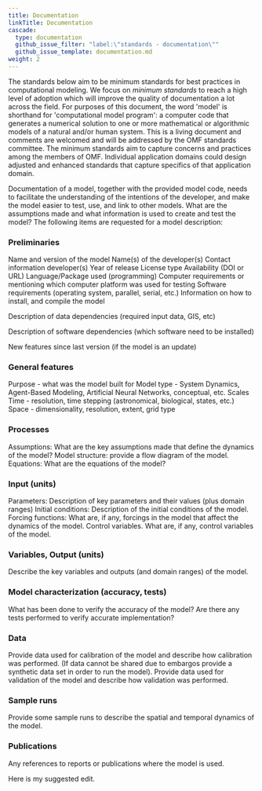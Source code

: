 ```yaml
---
title: Documentation
linkTitle: Documentation
cascade:
  type: documentation
  github_issue_filter: "label:\"standards - documentation\""
  github_issue_template: documentation.md
weight: 2
---
```


<div class="alert alert-warning">
The standards below aim to be minimum standards for best practices in computational modeling. We focus on <i>minimum standards</i>  to reach a high level of adoption which will improve the quality of documentation a lot across the field. For purposes of this document, the word 'model' is shorthand for 'computational model program': a computer code that generates a numerical solution to one or more mathematical or algorithmic models of a natural and/or human system. 
This is a living document and comments are welcomed and will be addressed by the OMF standards committee. The minimum standards aim to capture concerns and practices among the members of OMF. Individual application domains could design adjusted and enhanced standards that capture specifics of that application domain. 
</div>

Documentation of a model, together with the provided model code, needs to facilitate the understanding of the intentions of the developer, and make the model easier to test, use, and link to other models. What are the assumptions made and what information is used to create and test the model? The following items are requested for a model description:

### Preliminaries
Name and version of the model
Name(s) of the developer(s)
Contact information developer(s)
Year of release
License type
Availability (DOI or URL)
Language/Package used (programming)
Computer requirements or mentioning which computer platform was used for testing
Software requirements (operating system, parallel, serial, etc.)
Information on how to install, and compile the model

Description of data dependencies (required input data, GIS, etc)

Description of software dependencies (which software need to be installed)

New features since last version (if the model is an update)

### General features
Purpose - what was the model built for
Model type - System Dynamics, Agent-Based Modeling, Artificial Neural Networks, conceptual, etc.
Scales
	Time - resolution, time stepping (astronomical, biological, states, etc.)
	Space - dimensionality, resolution, extent, grid type

### Processes
Assumptions: What are the key assumptions made that define the dynamics of the model?
Model structure: provide a flow diagram of the model.
Equations: What are the equations of the model?

### Input (units)
Parameters: Description of key parameters and their values (plus domain ranges)
Initial conditions: Description of the initial conditions of the model.
Forcing functions: What are, if any, forcings in the model that affect the dynamics of the model.
Control variables. What are, if any, control variables of the model.

### Variables, Output (units)
Describe the key variables and outputs (and domain ranges) of the model.

### Model characterization (accuracy, tests)
What has been done to verify the accuracy of the model? Are there any tests performed to verify accurate implementation?

### Data
Provide data used for calibration of the model and describe how calibration was performed. (If data cannot be shared due to embargos provide a synthetic data set in order to run the model).
Provide data used for validation of the model and describe how validation was performed.

### Sample runs
Provide some sample runs to describe the spatial and temporal dynamics of the model.

### Publications
Any references to reports or publications where the model is used.

Here is my suggested edit.
